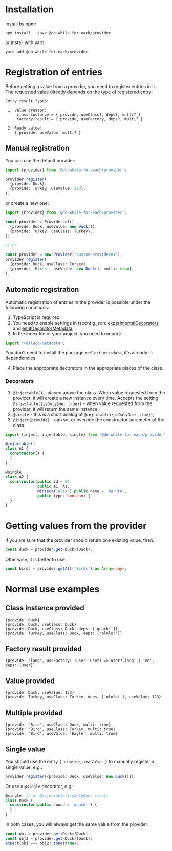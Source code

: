 # Installation

Install by npm:

```shell
npm install --save @do-while-for-each/provider
```

or install with yarn:

```shell
yarn add @do-while-for-each/provider
```

# Registration of entries

Before getting a value from a provider, you need to register entries in it.  
The requested value directly depends on the type of registered entry:

```
Entry result types:

 1. Value creator:
     class-instance = { provide, useClass?, deps?, multi? }
     factory-result = { provide, useFactory, deps?, multi? }

 2. Ready value:
    { provide, useValue, multi? }
```

## Manual registration

You can use the default provider:

```typescript
import {provider} from '@do-while-for-each/provider';

provider.register(
  {provide: Duck},
  {provide: Turkey, useValue: 123},
);
```

or create a new one:

```typescript
import {Provider} from '@do-while-for-each/provider';

const provider = Provider.of([
  {provide: Duck, useValue: new Duck()},
  {provide: Turkey, useClass: Turkey},
]);

// or

const provider = new Provider('custom-provider#1');
provider.register(
  {provide: Duck, useClass: Turkey},
  {provide: 'Birds', useValue: new Duck(), multi: true},
);
```

## Automatic registration

Automatic registration of entries in the provider is possible under the following conditions:

1. TypeScript is required;
2. You need to enable settings in tsconfig.json: [experimentalDecorators](https://www.typescriptlang.org/tsconfig#experimentalDecorators) and [emitDecoratorMetadata](https://www.typescriptlang.org/tsconfig#emitDecoratorMetadata);
3. In the index file of your project, you need to import:

```typescript
import "reflect-metadata";
```

You don't need to install the package `reflect-metadata`, it's already in dependencies.

4. Place the appropriate decorators in the appropriate places of the class.

### Decorators

1. `@injectable()` - placed above the class. When value requested from the provider, it will create a new instance every time. Accepts the setting: `@injectable({isOnlyOne: true})` - when value requested from the provider, it will return the same instance;
2. `@single` - this is a short analog of `@injectable({isOnlyOne: true})`;
3. `@inject(provide)` - can set or override the constructor parameter of the class.

```typescript
import {inject, injectable, single} from '@do-while-for-each/provider';

@injectable()
class A1 {
  constructor() {
  }
}

@single
class A2 {
  constructor(public id = 90,
              public a1: A1,
              @inject('Alex') public name = 'Naruto',
              public type: boolean) {
  }
}
```

# Getting values from the provider

If you are sure that the provider should return one existing value, then:

```typescript
const duck = provider.get<Duck>(Duck);
```

Otherwise, it is better to use:

```typescript
const birds = provider.getAll('Birds') as Array<any>;
```

# Normal use examples

## Class instance provided

```
{provide: Duck}
{provide: Duck, useClass: Duck}
{provide: Duck, useClass: Duck, deps: ['quack!']}
{provide: Turkey, useClass: Duck, deps: ['ololo!']}
```

## Factory result provided

```
{provide: "lang", useFactory: (user: User) => user?.lang || 'en', deps: [User]}
```

## Value provided

```
{provide: Duck, useValue: 123}
{provide: Turkey, useClass: Turkey, deps: ['ololo!'], useValue: 123}
```

## Multiple provided

```
{provide: "Bird", useClass: Duck, multi: true}
{provide: "Bird", useClass: Turkey, multi: true}
{provide: "Bird", useValue: 'Eagle', multi: true}
```

## Single value

You should use the entry `{ provide, useValue }` to manually register a single value, e.g.:

```typescript
provider.register({provide: Duck, useValue: new Duck()});
```

Or use a `@single` decorator, e.g.:

```typescript
@single  // or @injectable({isOnlyOne: true})
class Duck {
  constructor(public sound = 'quack!') {
  }
}
```

In both cases, you will always get the same value from the provider:

```typescript
const obj = provider.get<Duck>(Duck);
const obj2 = provider.get<Duck>(Duck);
expect(obj === obj2).toBe(true);
```

